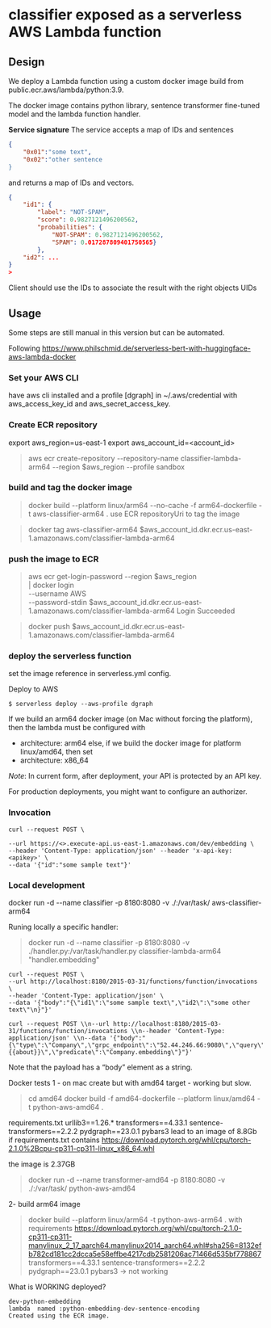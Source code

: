
# classifier  exposed as a serverless AWS Lambda function




## Design
We deploy a Lambda function using a custom docker image build from public.ecr.aws/lambda/python:3.9.

The docker image contains python library, sentence transformer fine-tuned model and the lambda function handler.

**Service signature**
The service accepts a map of IDs and sentences
```json
{
    "0x01":"some text",
    "0x02":"other sentence
}
```
and returns a map of IDs and vectors.
```json
{ 
    "id1": {
        "label": "NOT-SPAM", 
        "score": 0.9827121496200562, 
        "probabilities": {
            "NOT-SPAM": 0.9827121496200562, 
            "SPAM": 0.017287809401750565}
        }, 
    "id2": ...
}
>
```


Client should use the IDs to associate the result with the right objects UIDs


## Usage
Some steps are still manual in this version but can be automated.


Following https://www.philschmid.de/serverless-bert-with-huggingface-aws-lambda-docker
### Set your AWS CLI 
have aws cli installed and a profile [dgraph] in ~/.aws/credential with aws_access_key_id and aws_secret_access_key.

### Create ECR repository
export aws_region=us-east-1
export aws_account_id=<account_id>

> aws ecr create-repository --repository-name classifier-lambda-arm64 --region $aws_region --profile sandbox
### build and tag the docker image

> docker build  --platform linux/arm64  --no-cache -f arm64-dockerfile -t aws-classifier-arm64 .
use ECR repositoryUri to tag the image

> docker tag aws-classifier-arm64 $aws_account_id.dkr.ecr.us-east-1.amazonaws.com/classifier-lambda-arm64
### push the image to ECR
> aws ecr get-login-password --region $aws_region \
| docker login \
    --username AWS \
    --password-stdin $aws_account_id.dkr.ecr.us-east-1.amazonaws.com/classifier-lambda-arm64
Login Succeeded

> docker push $aws_account_id.dkr.ecr.us-east-1.amazonaws.com/classifier-lambda-arm64
### deploy the serverless function
set the image reference in serverless.yml config.

Deploy to AWS
```
$ serverless deploy --aws-profile dgraph
```

If we build an arm64 docker image (on Mac without forcing the platform), then the lambda must be configured with
- architecture: arm64
else, if we build the docker image for platform linux/amd64, then set
- architecture: x86_64

_Note_: In current form, after deployment, your API is protected by an API key. 

For production deployments, you might want to configure an authorizer.

### Invocation
```
curl --request POST \

--url https://<>.execute-api.us-east-1.amazonaws.com/dev/embedding \
--header 'Content-Type: application/json' --header 'x-api-key: <apikey>' \
--data '{"id":"some sample text"}'
```


### Local development





docker run -d --name classifier -p 8180:8080  -v ./:/var/task/   aws-classifier-arm64

Runing locally a specific handler:

> docker run -d --name classifier -p 8180:8080  -v ./handler.py:/var/task/handler.py   classifier-lambda-arm64 "handler.embedding"

```
curl --request POST \
--url http://localhost:8180/2015-03-31/functions/function/invocations \
--header 'Content-Type: application/json' \
--data '{"body":"{\"id1\":\"some sample text\",\"id2\":\"some other text\"\n}"}'
```

```
curl --request POST \\n--url http://localhost:8180/2015-03-31/functions/function/invocations \\n--header 'Content-Type: application/json' \\n--data '{"body":"{\"type\":\"Company\",\"grpc_endpoint\":\"52.44.246.66:9080\",\"query\":\"about:Company.about\",\"prompt\":\"{{about}}\",\"predicate\":\"Company.embedding\"}"}'
```

Note that the payload has a “body” element as a string.


Docker tests
1 - on mac create but with amd64 target - working but slow.
> cd amd64
> docker build -f amd64-dockerfile --platform linux/amd64  -t python-aws-amd64 .

requirements.txt
    urllib3==1.26.*
    transformers==4.33.1
    sentence-transformers==2.2.2
    pydgraph==23.0.1
    pybars3
lead to an image of 8.8Gb
if requirements.txt contains
https://download.pytorch.org/whl/cpu/torch-2.1.0%2Bcpu-cp311-cp311-linux_x86_64.whl

the image is 2.37GB

> docker run -d --name transformer-amd64 -p 8180:8080  -v ./:/var/task/   python-aws-amd64

2- build arm64 image
> docker build  --platform linux/arm64  -t python-aws-arm64 .
with requirements
    https://download.pytorch.org/whl/cpu/torch-2.1.0-cp311-cp311-manylinux_2_17_aarch64.manylinux2014_aarch64.whl#sha256=8132efb782cd181cc2dcca5e58effbe4217cdb2581206ac71466d535bf778867
    transformers==4.33.1
    sentence-transformers==2.2.2
    pydgraph==23.0.1
    pybars3
-> not working

    
What is WORKING deployed?

    dev-python-embedding
    lambda  named :python-embedding-dev-sentence-encoding
    Created using the ECR image.

